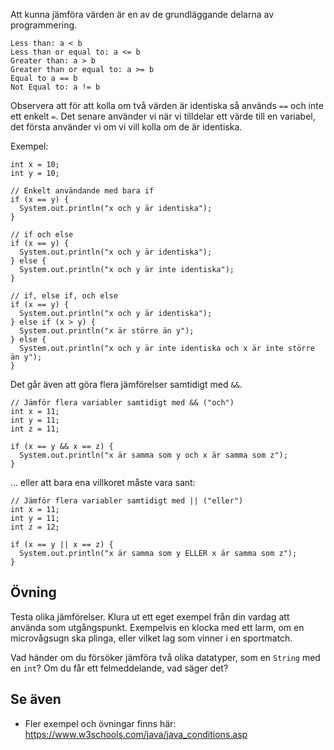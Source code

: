 Att kunna jämföra värden är en av de grundläggande delarna av programmering.

    Less than: a < b
    Less than or equal to: a <= b
    Greater than: a > b
    Greater than or equal to: a >= b
    Equal to a == b
    Not Equal to: a != b

Observera att för att kolla om två värden är identiska så används `==` och inte ett enkelt `=`. Det senare använder vi när vi tilldelar ett värde till en variabel, det första använder vi om vi vill kolla om de är identiska.

Exempel:

    int x = 10;
    int y = 10;
    
    // Enkelt användande med bara if
    if (x == y) {
      System.out.println("x och y är identiska");
    }
    
    // if och else
    if (x == y) {
      System.out.println("x och y är identiska");
    } else {
      System.out.println("x och y är inte identiska");
    }
    
    // if, else if, och else
    if (x == y) {
      System.out.println("x och y är identiska");
    } else if (x > y) {
      System.out.println("x är större än y");
    } else {
      System.out.println("x och y är inte identiska och x är inte större än y");
    }

Det går även att göra flera jämförelser samtidigt med `&&`.

    // Jämför flera variabler samtidigt med && ("och")
    int x = 11;
    int y = 11;
    int z = 11;
    
    if (x == y && x == z) {
      System.out.println("x är samma som y och x är samma som z");
    }

... eller att bara ena villkoret måste vara sant:

    // Jämför flera variabler samtidigt med || ("eller")
    int x = 11;
    int y = 11;
    int z = 12;
    
    if (x == y || x == z) {
      System.out.println("x är samma som y ELLER x är samma som z");
    }

## Övning

Testa olika jämförelser. Klura ut ett eget exempel från din vardag att använda som utgångspunkt. Exempelvis en klocka med ett larm, om en microvågsugn ska plinga, eller vilket lag som vinner i en sportmatch.

Vad händer om du försöker jämföra två olika datatyper, som en `String` med en `int`? Om du får ett felmeddelande, vad säger det?

## Se även

* Fler exempel och övningar finns här: https://www.w3schools.com/java/java_conditions.asp